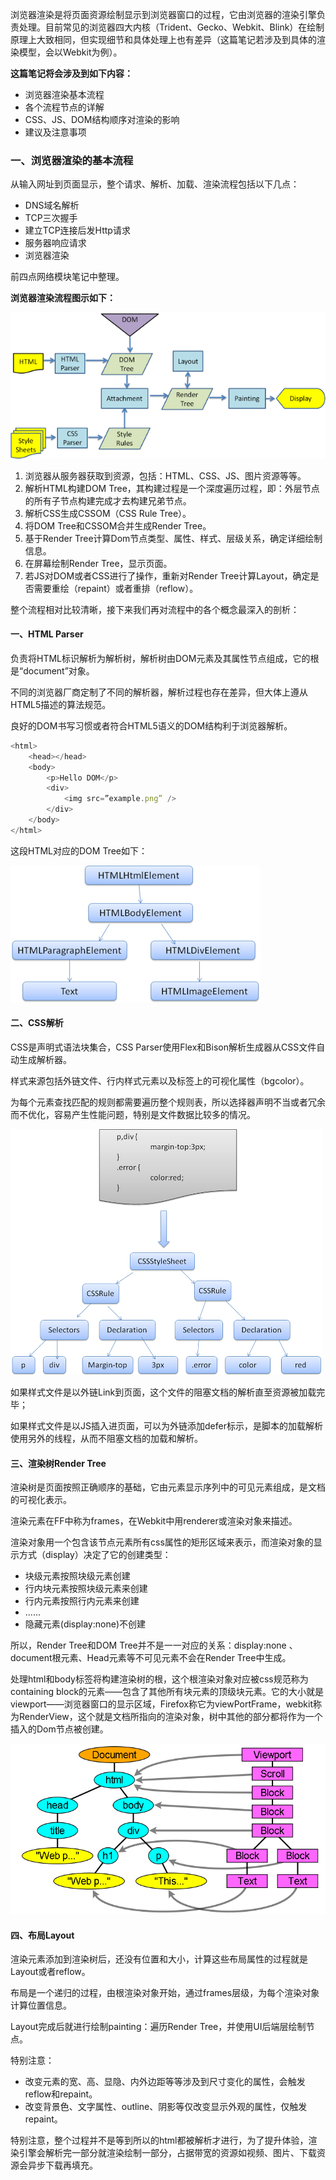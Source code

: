 浏览器渲染是将页面资源绘制显示到浏览器窗口的过程，它由浏览器的渲染引擎负责处理。目前常见的浏览器四大内核（Trident、Gecko、Webkit、Blink）在绘制原理上大致相同，但实现细节和具体处理上也有差异（这篇笔记若涉及到具体的渲染模型，会以Webkit为例）。

**这篇笔记将会涉及到如下内容：**

* 浏览器渲染基本流程
* 各个流程节点的详解
* CSS、JS、DOM结构顺序对渲染的影响
* 建议及注意事项

### 一、浏览器渲染的基本流程

从输入网址到页面显示，整个请求、解析、加载、渲染流程包括以下几点：

* DNS域名解析
* TCP三次握手
* 建立TCP连接后发Http请求
* 服务器响应请求
* 浏览器渲染

前四点网络模块笔记中整理。

**浏览器渲染流程图示如下：**

![](/assets/render.png)

1. 浏览器从服务器获取到资源，包括：HTML、CSS、JS、图片资源等等。
2. 解析HTML构建DOM Tree，其构建过程是一个深度遍历过程，即：外层节点的所有子节点构建完成才去构建兄弟节点。
3. 解析CSS生成CSSOM（CSS Rule Tree）。
4. 将DOM Tree和CSSOM合并生成Render Tree。
5. 基于Render Tree计算Dom节点类型、属性、样式、层级关系，确定详细绘制信息。
6. 在屏幕绘制Render Tree，显示页面。
7. 若JS对DOM或者CSS进行了操作，重新对Render Tree计算Layout，确定是否需要重绘（repaint）或者重排（reflow）。

整个流程相对比较清晰，接下来我们再对流程中的各个概念最深入的剖析：

#### 一、HTML Parser

负责将HTML标识解析为解析树，解析树由DOM元素及其属性节点组成，它的根是“document”对象。

不同的浏览器厂商定制了不同的解析器，解析过程也存在差异，但大体上遵从HTML5描述的算法规范。

良好的DOM书写习惯或者符合HTML5语义的DOM结构利于浏览器解析。

```js
<html>
    <head></head>
    <body>
        <p>Hello DOM</p>
        <div>
            <img src=”example.png” />
        </div>
    </body>
</html>
```

这段HTML对应的DOM Tree如下：

![](/assets/render1.png)

#### 二、CSS解析

CSS是声明式语法块集合，CSS Parser使用Flex和Bison解析生成器从CSS文件自动生成解析器。

样式来源包括外链文件、行内样式元素以及标签上的可视化属性（bgcolor）。

为每个元素查找匹配的规则都需要遍历整个规则表，所以选择器声明不当或者冗余而不优化，容易产生性能问题，特别是文件数据比较多的情况。

![](/assets/render2.png)

如果样式文件是以外链Link到页面，这个文件的阻塞文档的解析直至资源被加载完毕；

如果样式文件是以JS插入进页面，可以为外链添加defer标示，是脚本的加载解析使用另外的线程，从而不阻塞文档的加载和解析。

#### 三、渲染树Render Tree

渲染树是页面按照正确顺序的基础，它由元素显示序列中的可见元素组成，是文档的可视化表示。

渲染元素在FF中称为frames，在Webkit中用renderer或渲染对象来描述。

渲染对象用一个包含该节点元素所有css属性的矩形区域来表示，而渲染对象的显示方式（display）决定了它的创建类型：

* 块级元素按照块级元素创建
* 行内块元素按照块级元素来创建
* 行内元素按照行内元素来创建
* ......
* 隐藏元素\(display:none\)不创建

所以，Render Tree和DOM Tree并不是一一对应的关系：display:none 、document根元素、Head元素等不可见元素不会在Render Tree中生成。

处理html和body标签将构建渲染树的根，这个根渲染对象对应被css规范称为containing block的元素——包含了其他所有块元素的顶级块元素。它的大小就是viewport——浏览器窗口的显示区域，Firefox称它为viewPortFrame，webkit称为RenderView，这个就是文档所指向的渲染对象，树中其他的部分都将作为一个插入的Dom节点被创建。

![](/assets/render3.png)

#### 四、布局Layout

渲染元素添加到渲染树后，还没有位置和大小，计算这些布局属性的过程就是Layout或者reflow。

布局是一个递归的过程，由根渲染对象开始，通过frames层级，为每个渲染对象计算位置信息。

Layout完成后就进行绘制painting：遍历Render Tree，并使用UI后端层绘制节点。

特别注意：

* 改变元素的宽、高、显隐、内外边距等等涉及到尺寸变化的属性，会触发reflow和repaint。
* 改变背景色、文字属性、outline、阴影等仅改变显示外观的属性，仅触发repaint。



特别注意，整个过程并不是等到所以的html都被解析才进行，为了提升体验，渲染引擎会解析完一部分就渲染绘制一部分，占据带宽的资源如视频、图片、下载资源会异步下载再填充。



